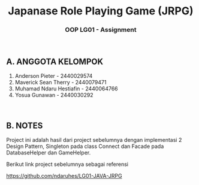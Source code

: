 <h1 align="center">Japanase Role Playing Game (JRPG)</h1>
<h3 align="center">OOP LG01 - Assignment</h3>

<br>

## A. ANGGOTA KELOMPOK
<ol>
	<li>Anderson Pieter - 2440029574</li>
	<li>Maverick Sean Therry - 2440079471</li>
	<li>Muhamad Ndaru Hestiafin - 2440064766</li>
	<li>Yosua Gunawan - 2440030292</li>
</ol>

<br>

## B. NOTES
<p>Project ini adalah hasil dari project sebelumnya dengan implementasi 2 Design Pattern, Singleton pada class Connect dan Facade pada DatabaseHelper dan GameHelper.</p>

<p>Berikut link project sebelumnya sebagai referensi</p>
<a href="https://github.com/ndaruhes/LG01-JAVA-JRPG">https://github.com/ndaruhes/LG01-JAVA-JRPG</a>